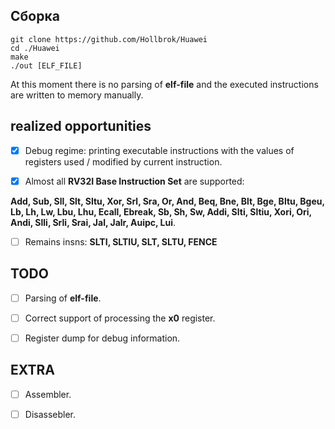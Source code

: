 ## Сборка
    git clone https://github.com/Hollbrok/Huawei
    cd ./Huawei
    make
    ./out [ELF_FILE]

At this moment there is no parsing of __elf-file__ and the executed instructions are written to memory manually.

## realized opportunities

- [X] Debug regime: printing executable instructions with the values of registers used / modified by current instruction.

- [X] Almost all __RV32I Base Instruction Set__ are supported:

__Add, Sub, Sll, Slt, Sltu, Xor, Srl, Sra, Or, And, Beq, Bne, Blt, Bge, Bltu, Bgeu, Lb, Lh, Lw, Lbu, Lhu, Ecall, Ebreak, Sb, Sh, Sw, Addi, Slti, Sltiu, Xori, Ori, Andi, Slli, Srli, Srai, Jal, Jalr, Auipc, Lui__.

- [ ] Remains insns:
__SLTI, SLTIU, SLT, SLTU, FENCE__

## TODO

- [ ] Parsing of __elf-file__.

- [ ] Correct support of processing the __x0__ register.

- [ ] Register dump for debug information.

## EXTRA

- [ ] Assembler.

- [ ] Disassebler.


